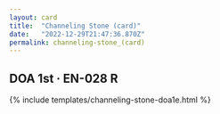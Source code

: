 ```yaml
---
layout: card
title:  "Channeling Stone (card)"
date:   "2022-12-29T21:47:36.870Z"
permalink: channeling-stone_(card)
---
```


## DOA 1st &middot; EN-028 R

{% include templates/channeling-stone-doa1e.html %}
